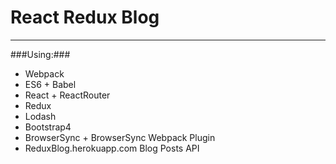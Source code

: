 # React Redux Blog

-----
###Using:###
* Webpack
* ES6 + Babel
* React + ReactRouter
* Redux
* Lodash
* Bootstrap4
* BrowserSync + BrowserSync Webpack Plugin
* ReduxBlog.herokuapp.com Blog Posts API